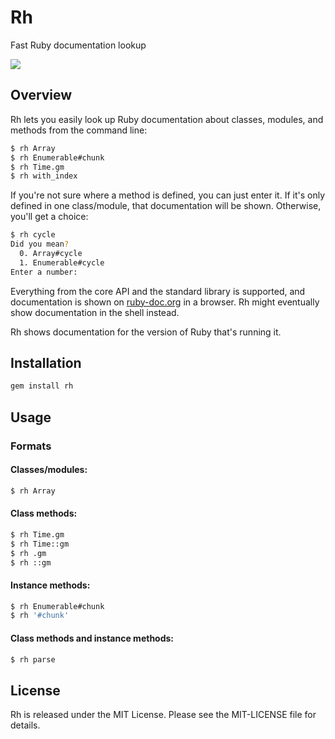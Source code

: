 Rh
=====
Fast Ruby documentation lookup

[<img src="https://secure.travis-ci.org/tombenner/rh.png" />](http://travis-ci.org/tombenner/rh)

Overview
--------

Rh lets you easily look up Ruby documentation about classes, modules, and methods from the command line:

```bash
$ rh Array
$ rh Enumerable#chunk
$ rh Time.gm
$ rh with_index
```

If you're not sure where a method is defined, you can just enter it. If it's only defined in one class/module, that documentation will be shown. Otherwise, you'll get a choice:

```bash
$ rh cycle
Did you mean?
  0. Array#cycle
  1. Enumerable#cycle
Enter a number:
```

Everything from the core API and the standard library is supported, and documentation is shown on [ruby-doc.org](http://www.ruby-doc.org/) in a browser. Rh might eventually show documentation in the shell instead.

Rh shows documentation for the version of Ruby that's running it.

Installation
------------

```bash
gem install rh
```

Usage
-----

### Formats

#### Classes/modules:

```bash
$ rh Array
```

#### Class methods:

```bash
$ rh Time.gm
$ rh Time::gm
$ rh .gm
$ rh ::gm
```

#### Instance methods:

```bash
$ rh Enumerable#chunk
$ rh '#chunk'
```

#### Class methods and instance methods:

```bash
$ rh parse
```

License
-------

Rh is released under the MIT License. Please see the MIT-LICENSE file for details.
